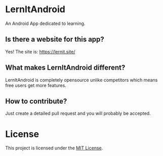 # LernItAndroid

An Android App dedicated to learning.

## Is there a website for this app?

Yes! The site is: https://lernit.site/

## What makes LernItAndroid different?

LernItAndroid is completely opensource unlike competitors which means free users get more features.

## How to contribute?

Just create a detailed pull request and you will probably be accepted.

# License
This project is licensed under the [MIT License](LICENSE.txt).
